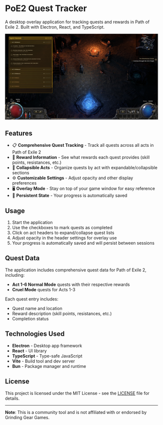 # PoE2 Quest Tracker

A desktop overlay application for tracking quests and rewards in Path of Exile 2. Built with Electron, React, and TypeScript.

![PoE2 Quest Tracker](assets/screenshot.jpg)

## Features

- 📋 **Comprehensive Quest Tracking** - Track all quests across all acts in Path of Exile 2
- 🎯 **Reward Information** - See what rewards each quest provides (skill points, resistances, etc.)
- 📁 **Collapsible Acts** - Organize quests by act with expandable/collapsible sections
- ⚙️ **Customizable Settings** - Adjust opacity and other display preferences
- 🖥️ **Overlay Mode** - Stay on top of your game window for easy reference
- 💾 **Persistent State** - Your progress is automatically saved

## Usage

1. Start the application
2. Use the checkboxes to mark quests as completed
3. Click on act headers to expand/collapse quest lists
4. Adjust opacity in the header settings for overlay use
5. Your progress is automatically saved and will persist between sessions

## Quest Data

The application includes comprehensive quest data for Path of Exile 2, including:

- **Act 1-6 Normal Mode** quests with their respective rewards
- **Cruel Mode** quests for Acts 1-3


Each quest entry includes:
- Quest name and location
- Reward description (skill points, resistances, etc.)
- Completion status

## Technologies Used

- **Electron** - Desktop app framework
- **React** - UI library
- **TypeScript** - Type-safe JavaScript
- **Vite** - Build tool and dev server
- **Bun** - Package manager and runtime

## License

This project is licensed under the MIT License - see the [LICENSE](LICENSE) file for details.

---

**Note**: This is a community tool and is not affiliated with or endorsed by Grinding Gear Games.
